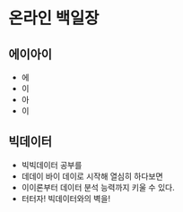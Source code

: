 # 온라인 백일장

## 에이아이

* 에
* 이
* 아
* 이

## 빅데이터

* 빅빅데이터 공부를
* 데데이 바이 데이로 시작해 열심히 하다보면
* 이이론부터 데이터 분석 능력까지 키울 수 있다.
* 터터자! 빅데이터와의 벽을!
